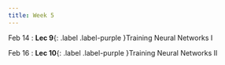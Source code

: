 ```yaml
---
title: Week 5
---
```


Feb 14
: **Lec 9**{: .label .label-purple }Training Neural Networks I
  <!-- : [Solution](#) -->

Feb 16
: **Lec 10**{: .label .label-purple }Training Neural Networks II

<!-- Feb 3
: **Dis 5**{: .label .label-blue }[Training CNNs in PyTorch](#)
 -->